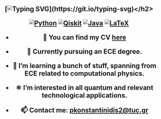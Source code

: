 <h2 align="center">
  
[![Typing SVG](https://readme-typing-svg.demolab.com?font=times+new+roman&weight=500&size=32&duration=5070&pause=850&center=true&width=435&lines=Get+in+touch!;QC+%2B+ML+%3D+ECE;***********)](https://git.io/typing-svg)</h2>
<p>
  <a href="#"><img alt="Python" src="https://img.shields.io/badge/Python-14354C.svg?logo=python&logoColor=white"></a>
  <a href="#"><img alt="Qiskit" src="https://img.shields.io/badge/C++-03599C.svg?logo=c++-blue&logoColor=white"></a>
  <a href="#"><img alt="Java" src="https://custom-icon-badges.herokuapp.com/badge/Java-white.svg?logo=java&logoColor=03599C"></a>
  <a href="#"><img alt="LaTeX" src="https://img.shields.io/badge/LaTeX-008080.svg?logo=LaTeX&logoColor=white"></a>
</p>

- 📝 You can find my CV [here](https://github.com/pConstantinidis/pconstantinides/blob/main/pconstant_cv.pdf)

- 🔭 Currently pursuing an ECE degree.

- 🌱 I’m learning a bunch of stuff, spanning from ECE related to computational physics.

- ⚛ I’m interested in all quantum and relevant technological applications.

- 📫 Contact me: pkonstantinidis2@tuc.gr

<!--
**pConstantinidis/pConstantinidis** is a ✨ _special_ ✨ repository because its `README.md` (this file) appears on your GitHub profile.
-->
<!--
## Some stats
![pConstantinidis's Stats](https://github-readme-stats.vercel.app/api?username=pConstantinidis&theme=algolia&show_icons=true&hide_border=true&count_private=true)
-->
